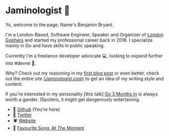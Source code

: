 # Jaminologist 👋

Yo, welcome to the page. Name's Benjamin Bryant.

I'm a London-Based, Software Engineer, Speaker and Organizer of [London Gophers](https://www.meetup.com/londongophers/) and started my professional career back in 2018. I specialize mainly in Go and have skills in public speaking. 

Currently I'm a freelance developer advocate 💻, looking to expand further into #devrel 🔭. 

Why? Check out my reasoning in my [first blog post](https://www.jaminologist.com/the-road-to-advocacy-or-how-to-effectively-manage-your-quarter-life-crisis/) or even better, check out the entire site [(Jaminologist.com)](https://www.jaminologist.com/) to get an idea of my writing style and content. 

If you're interested in my personality [this talk] [Go 3 Months In](https://www.youtube.com/watch?v=Tr4o5XdPxOs) is always worth a gander. (Spoilers, it might get dangerously entertaining.

- 🐙 [Github](https://github.com/jaminologist) (You're here)
- 🐣 [Twitter](https://twitter.com/jaminologist)
- 🕷️ [Website](https://www.jaminologist.com/)
- 🎵 [Favourite Song, At The Moment](https://www.youtube.com/watch?v=6ugtWT_iNqw)